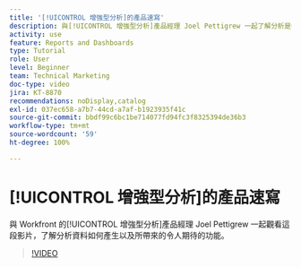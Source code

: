 ```yaml
---
title: '[!UICONTROL 增強型分析]的產品速寫'
description: 與[!UICONTROL 增強型分析]產品經理 Joel Pettigrew 一起了解分析是如何產生的，以及它所帶來的令人興奮的功能。
activity: use
feature: Reports and Dashboards
type: Tutorial
role: User
level: Beginner
team: Technical Marketing
doc-type: video
jira: KT-8870
recommendations: noDisplay,catalog
exl-id: 037ec658-a7b7-44cd-a7af-b1923935f41c
source-git-commit: bbdf99c6bc1be714077fd94fc3f8325394de36b3
workflow-type: tm+mt
source-wordcount: '59'
ht-degree: 100%

---
```


# [!UICONTROL 增強型分析]的產品速寫

與 Workfront 的[!UICONTROL 增強型分析]產品經理 Joel Pettigrew 一起觀看這段影片，了解分析資料如何產生以及所帶來的令人期待的功能。

>[!VIDEO](https://video.tv.adobe.com/v/335042/?quality=12&learn=on&enablevpops=1)
